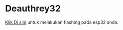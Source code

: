 # Deauthrey32

[Klik Di sini](https://zeev-x.github.io/reyette-deauther32/) untuk melakukan flashing pada esp32 anda.

